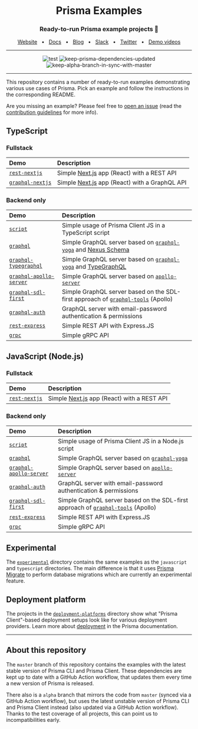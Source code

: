 <br />

<div align="center">
  <h1>Prisma Examples</h1>
  <p><h3 align="center">Ready-to-run Prisma example projects 🚀</h3></p>
  <a href="https://www.prisma.io/">Website</a>
  <span>&nbsp;&nbsp;•&nbsp;&nbsp;</span>
  <a href="https://www.prisma.io/docs/">Docs</a>
  <span>&nbsp;&nbsp;•&nbsp;&nbsp;</span>
  <a href="https://www.prisma.io/blog">Blog</a>
  <span>&nbsp;&nbsp;•&nbsp;&nbsp;</span>
  <a href="https://slack.prisma.io/">Slack</a>
  <span>&nbsp;&nbsp;•&nbsp;&nbsp;</span>
  <a href="https://twitter.com/prisma">Twitter</a>
  <span>&nbsp;&nbsp;•&nbsp;&nbsp;</span>
  <a href="https://www.youtube.com/watch?v=0RhtQgIs-TE&list=PLn2e1F9Rfr6k9PnR_figWOcSHgc_erDr5&index=1">Demo videos</a>
</div>

<hr>

<div align="center">
  
  ![test](https://github.com/prisma/prisma-examples/workflows/test/badge.svg)
  ![keep-prisma-dependencies-updated](https://github.com/prisma/prisma-examples/workflows/keep-prisma-dependencies-updated/badge.svg)
  ![keep-alpha-branch-in-sync-with-master](https://github.com/prisma/prisma-examples/workflows/keep-alpha-branch-in-sync-with-master/badge.svg)
  
</div>

<hr>

This repository contains a number of ready-to-run examples demonstrating various use cases of Prisma. Pick an example and follow the instructions in the corresponding README.

Are you missing an example? Please feel free to [open an issue](https://github.com/prisma/prisma-examples/issues/new) (read the [contribution guidelines](./CONTRIBUTING.md) for more info).

<!-- Please keep the absolute URLs so it's easier to copy&paste to prisma/prisma/README.md  -->

## TypeScript

### Fullstack

| Demo                                                                                                 | Description                                                          |
| :--------------------------------------------------------------------------------------------------- | :------------------------------------------------------------------- |
| [`rest-nextjs`](https://github.com/prisma/prisma-examples/tree/master/typescript/rest-nextjs)       | Simple [Next.js](https://nextjs.org/) app (React) with a REST API    |
| [`graphql-nextjs`](https://github.com/prisma/prisma-examples/tree/master/typescript/graphql-nextjs) | Simple [Next.js](https://nextjs.org/) app (React) with a GraphQL API |

### Backend only

| Demo                                                                                                               | Description                                                                                                                                                 |
| :----------------------------------------------------------------------------------------------------------------- | :---------------------------------------------------------------------------------------------------------------------------------------------------------- |
| [`script`](https://github.com/prisma/prisma-examples/tree/master/typescript/script)                               | Simple usage of Prisma Client JS in a TypeScript script                                                                                                     |
| [`graphql`](https://github.com/prisma/prisma-examples/tree/master/typescript/graphql)                             | Simple GraphQL server based on [`graphql-yoga`](https://github.com/prisma-labs/graphql-yoga) and [Nexus Schema](https://github.com/graphql-nexus/schema)    |
| [`graphql-typegraphql`](https://github.com/prisma/prisma-examples/tree/master/typescript/graphql-typegraphql)     | Simple GraphQL server based on [`graphql-yoga`](https://github.com/prisma-labs/graphql-yoga) and [TypeGraphQL](https://github.com/MichalLytek/type-graphql) |
| [`graphql-apollo-server`](https://github.com/prisma/prisma-examples/tree/master/typescript/graphql-apollo-server) | Simple GraphQL server based on [`apollo-server`](https://www.apollographql.com/docs/apollo-server/)                                                         |
| [`graphql-sdl-first`](https://github.com/prisma/prisma-examples/tree/master/typescript/graphql-sdl-first)         | Simple GraphQL server based on the SDL-first approach of [`graphql-tools`](https://www.apollographql.com/docs/graphql-tools/) (Apollo)                      |
| [`graphql-auth`](https://github.com/prisma/prisma-examples/tree/master/typescript/graphql-auth)                   | GraphQL server with email-password authentication & permissions                                                                                             |
| [`rest-express`](https://github.com/prisma/prisma-examples/tree/master/typescript/rest-express)                   | Simple REST API with Express.JS                                                                                                                             |
| [`grpc`](https://github.com/prisma/prisma-examples/tree/master/typescript/grpc)                                   | Simple gRPC API                                                                                                                                             |

## JavaScript (Node.js)

### Fullstack

| Demo                                                                                           | Description                                                       |
| :--------------------------------------------------------------------------------------------- | :---------------------------------------------------------------- |
| [`rest-nextjs`](https://github.com/prisma/prisma-examples/tree/master/javascript/rest-nextjs) | Simple [Next.js](https://nextjs.org/) app (React) with a REST API |

### Backend only

| Demo                                                                                                               | Description                                                                                                                            |
| :----------------------------------------------------------------------------------------------------------------- | :------------------------------------------------------------------------------------------------------------------------------------- |
| [`script`](https://github.com/prisma/prisma-examples/tree/master/javascript/script)                               | Simple usage of Prisma Client JS in a Node.js script                                                                                   |
| [`graphql`](https://github.com/prisma/prisma-examples/tree/master/javascript/graphql)                             | Simple GraphQL server based on [`graphql-yoga`](https://github.com/prisma-labs/graphql-yoga)                                           |
| [`graphql-apollo-server`](https://github.com/prisma/prisma-examples/tree/master/javascript/graphql-apollo-server) | Simple GraphQL server based on [`apollo-server`](https://www.apollographql.com/docs/apollo-server/)                                    |
| [`graphql-auth`](https://github.com/prisma/prisma-examples/tree/master/javascript/graphql-auth)                   | GraphQL server with email-password authentication & permissions                                                                        |
| [`graphql-sdl-first`](https://github.com/prisma/prisma-examples/tree/master/javascript/graphql-sdl-first)         | Simple GraphQL server based on the SDL-first approach of [`graphql-tools`](https://www.apollographql.com/docs/graphql-tools/) (Apollo) |
| [`rest-express`](https://github.com/prisma/prisma-examples/tree/master/javascript/rest-express)                   | Simple REST API with Express.JS                                                                                                        |
| [`grpc`](https://github.com/prisma/prisma-examples/tree/master/javascript/grpc)                                   | Simple gRPC API                                                                                                                        |

## Experimental

The [`experimental`](./experimental) directory contains the same examples as the `javascript` and `typescript` directories. The main difference is that it uses [Prisma Migrate](https://www.prisma.io/docs/reference/tools-and-interfaces/prisma-migrate) to perform database migrations which are currently an experimental feature.

## Deployment platform

The projects in the [`deployment-platforms`](./deployment-platforms) directory show what "Prisma Client"-based deployment setups look like for various deployment providers. Learn more about [deployment](https://www.prisma.io/docs/reference/tools-and-interfaces/prisma-client/deployment) in the Prisma documentation.

<hr>

## About this repository

The `master` branch of this repository contains the examples with the latest stable version of Prisma CLI and Prisma Client. These dependencies are kept up to date with a GitHub Action workflow, that updates them every time a new version of Prisma is released.

There also is a `alpha` branch that mirrors the code from `master` (synced via a GitHub Action workflow), but uses the latest unstable version of Prisma CLI and Prisma Client instead (also updated via a GitHub Action workflow). Thanks to the test coverage of all projects, this can point us to incompatibilities early.
